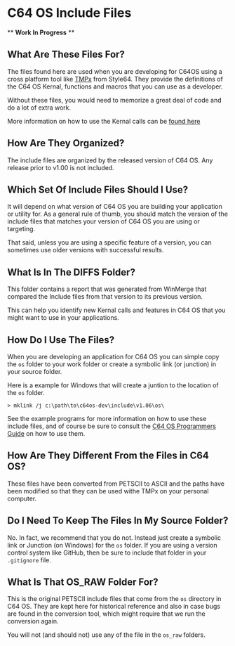 # C64 OS Include Files
** **Work In Progress** **
## What Are These Files For?
The files found here are used when you are developing for C64OS using a cross platform tool like [TMPx](https://turbo.style64.org/docs/tmpx-overview) from Style64. They provide the definitions of the C64 OS Kernal, functions and macros that you can use as a developer.

Without these files, you would need to memorize a great deal of code and do a lot of extra work.

More information on how to use the Kernal calls can be [found here](https://c64os.com/c64os/programmersguide/usingkernal#modules)

## How Are They Organized?
The include files are organized by the released version of C64 OS. Any release prior to v1.00 is not included.
## Which Set Of Include Files Should I Use?
It will depend on what version of C64 OS you are building your application or utility for. As a general rule of thumb, you should match the version of the include files that matches your version of C64 OS you are using or targeting. 

That said, unless you are using a specific feature of a version, you can sometimes use older versions with successful results.
## What Is In The DIFFS Folder?
This folder contains a report that was generated from WinMerge that compared the Include files from that version to its previous version.

This can help you identify new Kernal calls and features in C64 OS that you might want to use in your applications.

## How Do I Use The Files?
When you are developing an application for C64 OS you can simple copy the `os` folder to your work folder or create a symbolic link (or junction) in your source folder.

Here is a example for Windows that will create a juntion to the location of the `os` folder.

`> mklink /j c:\path\to\c64os-dev\include\v1.06\os\`

See the example programs for more information on how to use these include files, and of course be sure to consult the [C64 OS Programmers Guide](https://c64os.com/c64os/programmersguide/) on how to use them.
## How Are They Different From the Files in C64 OS?
These files have been converted from PETSCII to ASCII and the paths have been modified so that they can be used withe TMPx on your personal computer.
## Do I Need To Keep The Files In My Source Folder?
No. In fact, we recommend that you do not. Instead just create a symbolic link or Junction (on Windows) for the `os` folder. If you are using a version control system like GitHub, then be sure to include that folder in your `.gitignore` file.
## What Is That OS_RAW Folder For?
This is the original PETSCII include files that come from the `os` directory in C64 OS. They are kept here for historical reference and also in case bugs are found in the conversion tool, which might require that we run the conversion again.

You will not (and should not) use any of the file in the `os_raw` folders.
